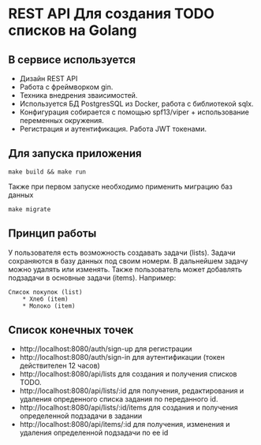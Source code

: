 # REST API Для создания TODO списков на Golang

## В сервисе используется

* Дизайн REST API 
* Работа с фреймворком gin.
* Техника внедрения зваисимостей. 
* Используется БД PostgresSQL из Docker, работа с библиотекой sqlx.
* Конфигурация собирается с помощью spf13/viper + использование переменных окружения.
* Регистрация и аутентификация. Работа JWT токенами.


## Для запуска приложения 
```
make build && make run
```

Также при первом запуске необходимо применить миграцию баз данных

```
make migrate
```

## Принцип работы
У пользователя есть возможность создавать задачи (lists). Задачи сохраняются в базу данных под своим номерм. В дальнейшем задачу можно удалять или изменять.
Также пользователь может добавлять подзадачи в основные задачи (items).
Например:
```
Список покупок (list)
    * Хлеб (item)
    * Молоко (item)
```

## Список конечных точек
* http://localhost:8080/auth/sign-up для регистрации
* http://localhost:8080/auth/sign-in для аутентификации (токен действителен 12 часов)
* http://localhost:8080/api/lists для создания и получения списков TODO.
* http://localhost:8080/api/lists/:id для получения, редактирования и удаления опреденного списка задания по переданного id.
* http://localhost:8080/api/lists/:id/items для создания и получения определенной подзадачи в задании
* http://localhost:8080/api/items/:id для получения, изменения и удаления определенной подзадачи по ее id